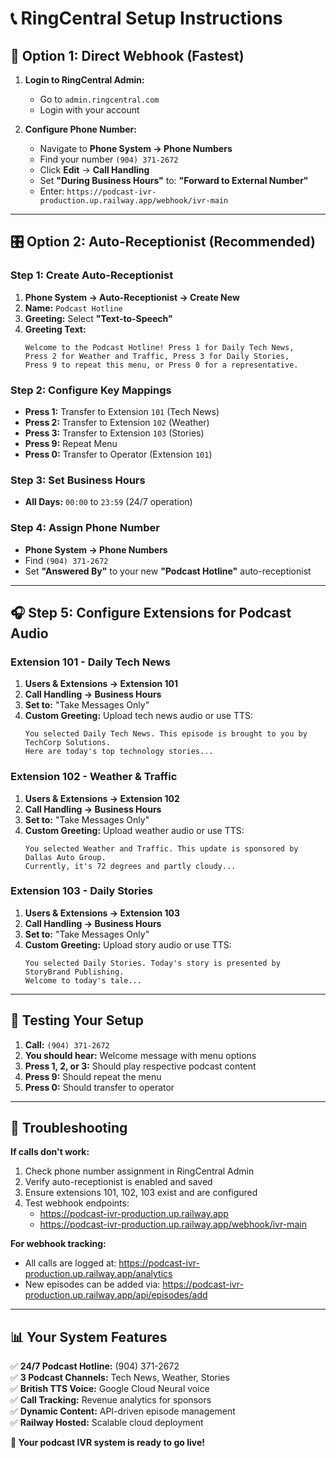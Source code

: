 # 📞 RingCentral Setup Instructions

## 🎯 **Option 1: Direct Webhook (Fastest)**

1. **Login to RingCentral Admin:**
   - Go to `admin.ringcentral.com`
   - Login with your account

2. **Configure Phone Number:**
   - Navigate to **Phone System → Phone Numbers**
   - Find your number `(904) 371-2672`
   - Click **Edit** → **Call Handling**
   - Set **"During Business Hours"** to: **"Forward to External Number"**
   - Enter: `https://podcast-ivr-production.up.railway.app/webhook/ivr-main`

---

## 🎛️ **Option 2: Auto-Receptionist (Recommended)**

### **Step 1: Create Auto-Receptionist**
1. **Phone System → Auto-Receptionist → Create New**
2. **Name:** `Podcast Hotline`
3. **Greeting:** Select **"Text-to-Speech"**
4. **Greeting Text:** 
   ```
   Welcome to the Podcast Hotline! Press 1 for Daily Tech News, 
   Press 2 for Weather and Traffic, Press 3 for Daily Stories, 
   Press 9 to repeat this menu, or Press 0 for a representative.
   ```

### **Step 2: Configure Key Mappings**
- **Press 1:** Transfer to Extension `101` (Tech News)
- **Press 2:** Transfer to Extension `102` (Weather)  
- **Press 3:** Transfer to Extension `103` (Stories)
- **Press 9:** Repeat Menu
- **Press 0:** Transfer to Operator (Extension `101`)

### **Step 3: Set Business Hours**
- **All Days:** `00:00` to `23:59` (24/7 operation)

### **Step 4: Assign Phone Number**
- **Phone System → Phone Numbers**
- Find `(904) 371-2672`
- Set **"Answered By"** to your new **"Podcast Hotline"** auto-receptionist

---

## 🎧 **Step 5: Configure Extensions for Podcast Audio**

### **Extension 101 - Daily Tech News**
1. **Users & Extensions → Extension 101**
2. **Call Handling → Business Hours**
3. **Set to:** "Take Messages Only"
4. **Custom Greeting:** Upload tech news audio or use TTS:
   ```
   You selected Daily Tech News. This episode is brought to you by TechCorp Solutions. 
   Here are today's top technology stories...
   ```

### **Extension 102 - Weather & Traffic**
1. **Users & Extensions → Extension 102**
2. **Call Handling → Business Hours**
3. **Set to:** "Take Messages Only"
4. **Custom Greeting:** Upload weather audio or use TTS:
   ```
   You selected Weather and Traffic. This update is sponsored by Dallas Auto Group. 
   Currently, it's 72 degrees and partly cloudy...
   ```

### **Extension 103 - Daily Stories**
1. **Users & Extensions → Extension 103**
2. **Call Handling → Business Hours**
3. **Set to:** "Take Messages Only"
4. **Custom Greeting:** Upload story audio or use TTS:
   ```
   You selected Daily Stories. Today's story is presented by StoryBrand Publishing. 
   Welcome to today's tale...
   ```

---

## 🚀 **Testing Your Setup**

1. **Call:** `(904) 371-2672`
2. **You should hear:** Welcome message with menu options
3. **Press 1, 2, or 3:** Should play respective podcast content
4. **Press 9:** Should repeat the menu
5. **Press 0:** Should transfer to operator

---

## 🔧 **Troubleshooting**

**If calls don't work:**
1. Check phone number assignment in RingCentral Admin
2. Verify auto-receptionist is enabled and saved
3. Ensure extensions 101, 102, 103 exist and are configured
4. Test webhook endpoints:
   - https://podcast-ivr-production.up.railway.app
   - https://podcast-ivr-production.up.railway.app/webhook/ivr-main

**For webhook tracking:**
- All calls are logged at: https://podcast-ivr-production.up.railway.app/analytics
- New episodes can be added via: https://podcast-ivr-production.up.railway.app/api/episodes/add

---

## 📊 **Your System Features**

✅ **24/7 Podcast Hotline:** (904) 371-2672  
✅ **3 Podcast Channels:** Tech News, Weather, Stories  
✅ **British TTS Voice:** Google Cloud Neural voice  
✅ **Call Tracking:** Revenue analytics for sponsors  
✅ **Dynamic Content:** API-driven episode management  
✅ **Railway Hosted:** Scalable cloud deployment  

**🎉 Your podcast IVR system is ready to go live!**